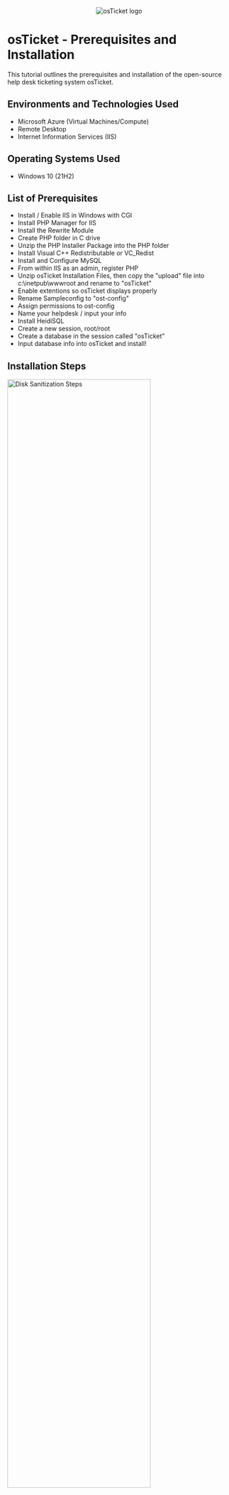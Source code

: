<p align="center">
<img src="https://i.imgur.com/Clzj7Xs.png" alt="osTicket logo"/>
</p>

<h1>osTicket - Prerequisites and Installation</h1>
This tutorial outlines the prerequisites and installation of the open-source help desk ticketing system osTicket.<br />


<h2>Environments and Technologies Used</h2>

- Microsoft Azure (Virtual Machines/Compute)
- Remote Desktop
- Internet Information Services (IIS)

<h2>Operating Systems Used </h2>

- Windows 10</b> (21H2)

<h2>List of Prerequisites</h2>

- Install / Enable IIS in Windows with CGI
- Install PHP Manager for IIS
- Install the Rewrite Module
- Create PHP folder in C drive
- Unzip the PHP Installer Package into the PHP folder
- Install Visual C++ Redistributable or VC_Redist
- Install and Configure MySQL
- From within IIS as an admin, register PHP
- Unzip osTicket Installation Files, then copy the "upload" file into c:\inetpub\wwwroot and rename to "osTicket"
- Enable extentions so osTicket displays properly
- Rename Sampleconfig to "ost-config"
- Assign permissions to ost-config
- Name your helpdesk / input your info
- Install HeidiSQL
- Create a new session, root/root
- Create a database in the session called "osTicket"
- Input database info into osTicket and install!

<h2>Installation Steps</h2>

<p>
<img src="https://i.imgur.com/mNqDVnC.png" height="80%" width="80%" alt="Disk Sanitization Steps"/>
</p>
<p>
Within Control Panel, you want to press "uninstall or change a program". From there on the left you want to click "Turn windows features on or off". After, you want to check the box for "World Wide Web Services-> Application Development Features -> and CGI" this gives osTicket a web server to run on and CGI lets IIS understand and execute PHP code (what osTicket uses).
</p>
<br />

<p>
<img src="https://i.imgur.com/9maKGGX.jpeg" height="60%" width="60%" alt="Disk Sanitization Steps"/>
</p>
<p>
In this step, you want to download PHP manager for IIS, and Rewrite Module, these help IIS manage and read the PHP code that osTicket uses.
</p>
<br />

<p>
<img src="https://i.imgur.com/Cm4X69o.png" height="60%" width="60%" alt="Disk Sanitization Steps"/>
</p>
<p>
This next step is really simple, you just want to create a PHP folder inside your C drive (C:\PHP). This is for storage purposes and for osTicket to know where its data is being stored.
</p>
<br />

<p>
<img src="https://i.imgur.com/nFHK8tr.png" height="60%" width="60%" alt="Disk Sanitization Steps"/>
</p>
<p>
In this step, I unzipped the PHP Installer package into the PHP folder I just created in my C drive. 
</p>
<br />

<p>
<img src="https://i.imgur.com/kNPSNmr.png" height="60%" width="60%" alt="Disk Sanitization Steps"/>
</p>
<p>
I then downloaded VC_redist (Visual C++ redistributable), this is important because PHP needs VC_Redist libraries to run properly on windows. VC_Redist downloads these libraries onto your computer so PHP has access to these tools to do things like read files, interact with IIS, and even something as simple as running the code smoothly.
</p>
<br />

<p>
<img src="https://i.imgur.com/Cm4X69o.png" height="60%" width="60%" alt="Disk Sanitization Steps"/>
</p>
<p>
This next step is really simple, you just want to create a PHP folder inside your C drive (C:\PHP). This is for storage purposes and for osTicket to know where its data is being stored.
</p>
<br />

<p>
<img src="https://i.imgur.com/Cm4X69o.png" height="60%" width="60%" alt="Disk Sanitization Steps"/>
</p>
<p>
This next step is really simple, you just want to create a PHP folder inside your C drive (C:\PHP). This is for storage purposes and for osTicket to know where its data is being stored.
</p>
<br />
